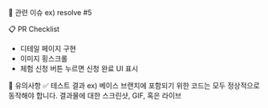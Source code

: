 🚩 관련 이슈
ex) resolve #5

📋 PR Checklist

- 디테일 페이지 구현
- 이미지 횡스크롤 
- 체험 신청 버튼 누르면 신청 완료 UI 표시

📌 유의사항
✅ 테스트 결과
ex) 베이스 브랜치에 포함되기 위한 코드는 모두 정상적으로 동작해야 합니다. 결과물에 대한 스크린샷, GIF, 혹은 라이브
